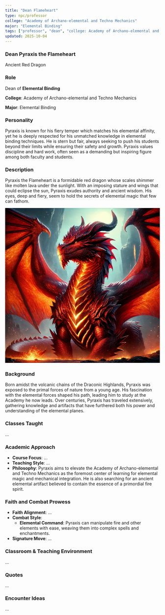 ```yaml
---
title: "Dean Flameheart"
type: npc/professor
college: "Academy of Archano-elemental and Techno Mechanics"
major: "Elemental Binding"
tags: ["professor", "dean", "college: Academy of Archano-elemental and Techno Mechanics", "major: Elemental Binding","variant:red"]
updated: 2025-10-04
---
```


### Dean Pyraxis the Flameheart

Ancient Red Dragon

### Role

Dean of **Elemental Binding**

**College**: Academy of Archano-elemental and Techno Mechanics

**Major**: Elemental Binding

### Personality

Pyraxis is known for his fiery temper which matches his elemental affinity, yet he is deeply respected for his unmatched knowledge in elemental binding techniques. He is stern but fair, always seeking to push his students beyond their limits while ensuring their safety and growth. Pyraxis values discipline and hard work, often seen as a demanding but inspiring figure among both faculty and students.

### Description

Pyraxis the Flameheart is a formidable red dragon whose scales shimmer like molten lava under the sunlight. With an imposing stature and wings that could eclipse the sun, Pyraxis exudes authority and ancient wisdom. His eyes, deep and fiery, seem to hold the secrets of elemental magic that few can fathom.

![41F9EE4D-3EFB-437F-A369-B9D20C8B5913](/assets/images/41F9EE4D-3EFB-437F-A369-B9D20C8B5913.webp)

### Background

Born amidst the volcanic chains of the Draconic Highlands, Pyraxis was exposed to the primal forces of nature from a young age. His fascination with the elemental forces shaped his path, leading him to study at the Academy he now leads. Over centuries, Pyraxis has traveled extensively, gathering knowledge and artifacts that have furthered both his power and understanding of the elemental planes.

### Classes Taught

...

### Academic Approach

- **Course Focus**: ...
- **Teaching Style**: ...
- **Philosophy**: Pyraxis aims to elevate the Academy of Archano-elemental and Techno Mechanics as the foremost center of learning for elemental magic and mechanical integration. He is also searching for an ancient elemental artifact believed to contain the essence of a primordial fire spirit.

### Faith and Combat Prowess

- **Faith Alignment**: ...
- **Combat Style**:
  - **Elemental Command**: Pyraxis can manipulate fire and other elements with ease, weaving them into complex spells and enchantments.
- **Signature Move**: ...

### Classroom & Teaching Environment

...

### Quotes

...

### Encounter Ideas

...
